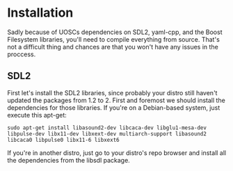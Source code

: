 # Installation

Sadly because of UOSCs dependencies on SDL2, yaml-cpp, and the Boost Filesystem libraries, you'll need to compile everything from source. That's not a difficult thing and chances are that you won't have any issues in  the proccess.


## SDL2

First let's install the SDL2 libraries, since probably your distro still haven't updated the packages from 1.2 to 2. First and foremost we should install the dependencies for those libraries. If you're on a Debian-based system, just execute this apt-get:

    sudo apt-get install libasound2-dev libcaca-dev libglu1-mesa-dev libpulse-dev libx11-dev libxext-dev multiarch-support libasound2 libcaca0 libpulse0 libx11-6 libxext6

If you're in another distro, just go to your distro's repo browser and install all the dependencies from the libsdl package.
